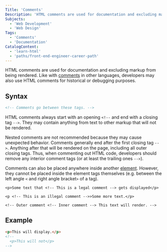 ```yaml
---
Title: 'Comments'
Description: 'HTML comments are used for documentation and excluding markup from being rendered.'
Subjects:
  - 'Web Development'
  - 'Web Design'
Tags:
  - 'Comments'
  - 'Documentation'
CatalogContent:
  - 'learn-html'
  - 'paths/front-end-engineer-career-path'
---
```


HTML comments are used for documentation and excluding markup from being rendered. Like with [comments](https://www.codecademy.com/resources/docs/general/comment) in other languages, developers may also use HTML comments for historical or debugging purposes.

## Syntax

```html
<!-- Comments go between these tags. -->
```

HTML comments always start with an opening `<!--` and end with a closing tag `-->`. They may contain anything from text to other markup that will not be rendered. 

Nested comments are not recommended because they may cause unexpected behavior. Comments generally end after the first closing tag `-->`. Anything after that will be rendered on the page, including all outer closing tags. Thus, when commenting out HTML code, developers should remove any interior comment tags (or at least the trailing ones `-->`).

Comments can also be placed anywhere inside another [element](https://www.codecademy.com/resources/docs/html/elements). However, they cannot be placed inside the element tags themselves (e.g. between the left angle `<` and right angle bracket`>` of a tag).

```pseudo
<p>Some text that <!-- This is a legal comment --> gets displayed</p>

<p <!-- This is an illegal comment -->>Some more text.</p>

<!-- Outer comment <!-- Inner comment --> This text will render. -->
```

## Example

```html
<p>This will display.</p>
<!--
  <p>This will not</p>
-->
```
